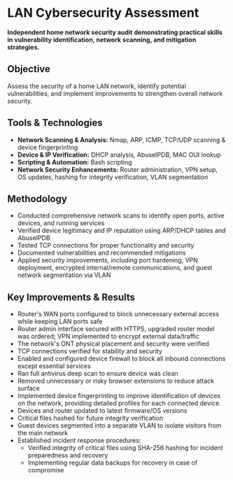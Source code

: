 # LAN Cybersecurity Assessment

**Independent home network security audit demonstrating practical skills in vulnerability identification, network scanning, and mitigation strategies.**

## Objective
Assess the security of a home LAN network, identify potential vulnerabilities, and implement improvements to strengthen overall network security.

## Tools & Technologies
- **Network Scanning & Analysis:** Nmap, ARP, ICMP, TCP/UDP scanning & device fingerprinting 
- **Device & IP Verification:** DHCP analysis, AbuseIPDB, MAC OUI lookup  
- **Scripting & Automation:** Bash scripting  
- **Network Security Enhancements:** Router administration, VPN setup, OS updates, hashing for integrity verification, VLAN segmentation

## Methodology
- Conducted comprehensive network scans to identify open ports, active devices, and running services  
- Verified device legitimacy and IP reputation using ARP/DHCP tables and AbuseIPDB  
- Tested TCP connections for proper functionality and security  
- Documented vulnerabilities and recommended mitigations  
- Applied security improvements, including port hardening, VPN deployment, encrypted internal/remote communications, and guest network segmentation via VLAN

## Key Improvements & Results
- Router's WAN ports configured to block unnecessary external access while keeping LAN ports safe  
- Router admin interface secured with HTTPS, upgraded router model was ordered; VPN implemented to encrypt external data/traffic
- The network's ONT physical placement and security were verified  
- TCP connections verified for stability and security 
- Enabled and configured device firewall to block all inbound connections except essential services 
- Ran full antivirus deep scan to ensure device was clean  
- Removed unnecessary or risky browser extensions to reduce attack surface
- Implemented device fingerprinting to improve identification of devices on the network, providing detailed profiles for each connected device.
- Devices and router updated to latest firmware/OS versions  
- Critical files hashed for future integrity verification  
- Guest devices segmented into a separate VLAN to isolate visitors from the main network
- Established incident response procedures:
    - Verified integrity of critical files using SHA-256 hashing for incident preparedness and recovery
    - Implementing regular data backups for recovery in case of compromise

